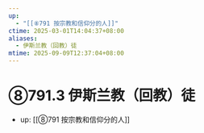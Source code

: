 ```yaml
---
up:
  - "[[⑧791 按宗教和信仰分的人]]"
ctime: 2025-03-01T14:04:37+08:00
aliases:
  - 伊斯兰教（回教）徒
mtime: 2025-09-09T12:37:04+08:00
---
```


# ⑧791.3 伊斯兰教（回教）徒

- up: [[⑧791 按宗教和信仰分的人]]
